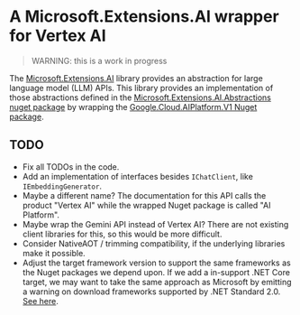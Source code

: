 # A Microsoft.Extensions.AI wrapper for Vertex AI

> WARNING: this is a work in progress

The [Microsoft.Extensions.AI](https://learn.microsoft.com/en-us/dotnet/ai/microsoft-extensions-ai)
library provides an abstraction for large language model (LLM) APIs. This library provides an implementation
of those abstractions defined in the
[Microsoft.Extensions.AI.Abstractions nuget package](https://www.nuget.org/packages/Microsoft.Extensions.AI.Abstractions)
by wrapping the
[Google.Cloud.AIPlatform.V1 Nuget package](https://www.nuget.org/packages/Google.Cloud.AIPlatform.V1).

## TODO

* Fix all TODOs in the code.
* Add an implementation of interfaces besides `IChatClient`, like `IEmbeddingGenerator`.
* Maybe a different name? The documentation for this API calls the product "Vertex AI" while the wrapped
  Nuget package is called "AI Platform".
* Maybe wrap the Gemini API instead of Vertex AI? There are not existing client libraries for this,
  so this would be more difficult.
* Consider NativeAOT / trimming compatibility, if the underlying libraries make it possible.
* Adjust the target framework version to support the same frameworks as the Nuget packages we depend
  upon. If we add a in-support .NET Core target, we may want to take the same approach as Microsoft
  by emitting a warning on download frameworks supported by .NET Standard 2.0.
  [See here](https://github.com/dotnet/runtime/blob/367865bf4540921ac4f16b404275e181698a2272/eng/packaging.targets#L209-L214).
